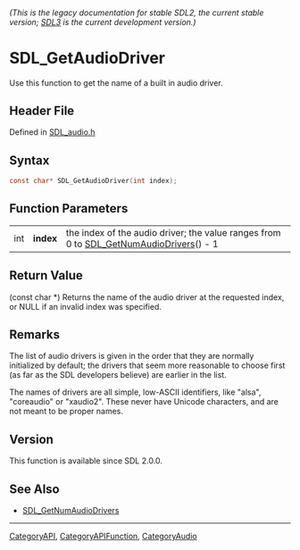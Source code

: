###### (This is the legacy documentation for stable SDL2, the current stable version; [SDL3](https://wiki.libsdl.org/SDL3/) is the current development version.)
# SDL_GetAudioDriver

Use this function to get the name of a built in audio driver.

## Header File

Defined in [SDL_audio.h](https://github.com/libsdl-org/SDL/blob/SDL2/include/SDL_audio.h)

## Syntax

```c
const char* SDL_GetAudioDriver(int index);
```

## Function Parameters

|     |           |                                                                                                                  |
| --- | --------- | ---------------------------------------------------------------------------------------------------------------- |
| int | **index** | the index of the audio driver; the value ranges from 0 to [SDL_GetNumAudioDrivers](SDL_GetNumAudioDrivers)() - 1 |

## Return Value

(const char *) Returns the name of the audio driver at the requested index,
or NULL if an invalid index was specified.

## Remarks

The list of audio drivers is given in the order that they are normally
initialized by default; the drivers that seem more reasonable to choose
first (as far as the SDL developers believe) are earlier in the list.

The names of drivers are all simple, low-ASCII identifiers, like "alsa",
"coreaudio" or "xaudio2". These never have Unicode characters, and are not
meant to be proper names.

## Version

This function is available since SDL 2.0.0.

## See Also

- [SDL_GetNumAudioDrivers](SDL_GetNumAudioDrivers)

----
[CategoryAPI](CategoryAPI), [CategoryAPIFunction](CategoryAPIFunction), [CategoryAudio](CategoryAudio)

